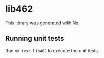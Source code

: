 # lib462

This library was generated with [Nx](https://nx.dev).

## Running unit tests

Run `nx test lib462` to execute the unit tests.
